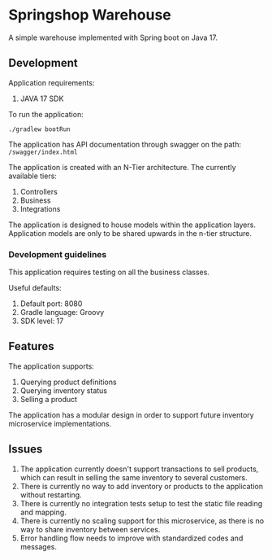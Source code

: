 # Springshop Warehouse

A simple warehouse implemented with Spring boot on Java 17.

## Development

Application requirements:
1. JAVA 17 SDK

To run the application:

`./gradlew bootRun`

The application has API documentation through swagger on the path: `/swagger/index.html`

The application is created with an N-Tier architecture.
The currently available tiers:
1. Controllers
2. Business
3. Integrations

The application is designed to house models within the application
layers. Application models are only to be shared upwards in the n-tier structure.

### Development guidelines

This application requires testing on all the business classes.

Useful defaults:

1. Default port: 8080
2. Gradle language: Groovy
3. SDK level: 17

## Features

The application supports:

1. Querying product definitions
2. Querying inventory status
3. Selling a product

The application has a modular design in order to support future
inventory microservice implementations.

## Issues

1. The application currently doesn't support transactions to sell products, 
which can result in selling the same inventory to several customers.
2. There is currently no way to add inventory or products to the application
without restarting.
3. There is currently no integration tests setup to test the static file reading and mapping.
4. There is currently no scaling support for this microservice, as there is no way to share inventory between services.
5. Error handling flow needs to improve with standardized codes and messages.